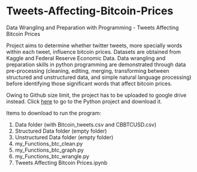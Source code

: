 # Tweets-Affecting-Bitcoin-Prices
Data Wrangling and Preparation with Programming - Tweets Affecting Bitcoin Prices

Project aims to determine whether twitter tweets, more specially words within each tweet, influence bitcoin prices. Datasets are obtained from Kaggle and Federal Reserve Economic Data. Data wrangling and preparation skills in python programming are demonstrated through data pre-processing (cleaning, editing, merging, transforming between structured and unstructured data, and simple natural language processing) before identifying those significant words that affect bitcoin prices.

Owing to Github size limit, the project has to be uploaded to google drive instead. Click [here](https://drive.google.com/drive/folders/1a1phKW5u2E70kRPEufCCluQaegW14FVO?usp=sharing) to go to the Python project and download it.

Items to download to run the program:
1. Data folder (with Bitcoin_tweets.csv and CBBTCUSD.csv)
2. Structured Data folder (empty folder)
3. Unstructured Data folder (empty folder)
4. my_Functions_btc_clean.py
5. my_Functions_btc_graph.py
6. my_Functions_btc_wrangle.py
7. Tweets Affecting Bitcoin Prices.ipynb
